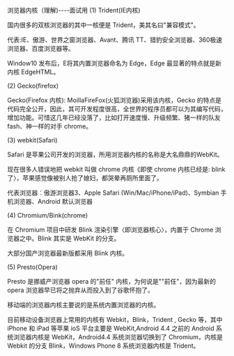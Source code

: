 浏览器内核（理解)----面试用
(1) Trident(IE内核)

国内很多的双核浏览器的其中一核便是 Trident，美其名曰"兼容模式"。

代表:IE、傲游、世界之窗浏览器、Avant、腾讯 TT、猎豹安全浏览器、360极速浏览器、百度浏览器等。

Window10 发布后，E将其内置浏览器命名为 Edge，Edge 最显著的特点就是新内核 EdgeHTML。

(2) Gecko(firefox)

Gecko(Firefox 内核): MoillaFireFox(火狐浏览器)采用该内核，Gecko 的特点是代码完全公开，因此，其可开发程度很高，全世界的程序员都可以为其编写代码，增加功能。可惜这几年已经没落了，比如打开速度慢、升级频繁、猪一样的队友 fash、神一样的对手 chrome。

(3) webkit(Safari)

Safari 是苹果公司开发的浏览器，所用浏览器内核的名称是大名鼎鼎的WebKit。

现在很多人错误地把 webkit 叫做 chrome 内核《即使 chrome 内核已经是: blink 了〉，苹果感觉像被别人抢了媳妇，都哭晕再厕所里面了。

代表浏览器︰傲游浏览器3、Apple Safari (Win/Mac/iPhone/iPad)、Symbian 手机浏览器、Android 默认浏览器

(4) Chromium/Bink(chrome)

在 Chromium 项目中研发 Blink 渲染引擎〈即浏览器核心〉，内置于 Chrome 浏览器之中。Blink 其实是 WebKit 的分支。

大部分国产浏览器最新版都采用 Blink 内核。

(5) Presto(Opera)

Presto 是挪威产浏览器 opera 的"前任" 内核，为何说是""前任"，因为最新的opera 浏览器早已将之抛弃从而投入到了谷歌怀抱了。

移动端的浏览器内核主要说的是系统内置浏览器的内核。

目前移动设备浏览器上常用的内核有 Webkit，Blink，Trident , Gecko 等，其中iPhone 和 iPad 等苹果 ioS 平台主要是 WebKit,Android 4.4 之前的 Android 系统浏览器内核是 WebKit，Android4.4 系统浏览器切换到了 Chromium，内核是Webkit 的分支 Blink，Windows Phone 8 系统浏览器内核是 Trident。
